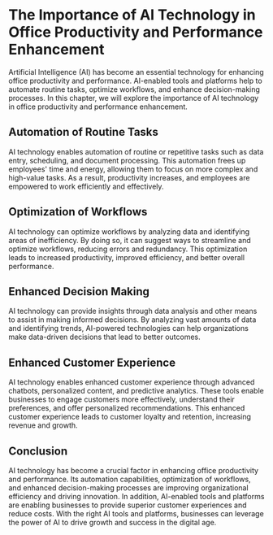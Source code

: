 The Importance of AI Technology in Office Productivity and Performance Enhancement
===========================================================================================================

Artificial Intelligence (AI) has become an essential technology for enhancing office productivity and performance. AI-enabled tools and platforms help to automate routine tasks, optimize workflows, and enhance decision-making processes. In this chapter, we will explore the importance of AI technology in office productivity and performance enhancement.

Automation of Routine Tasks
---------------------------

AI technology enables automation of routine or repetitive tasks such as data entry, scheduling, and document processing. This automation frees up employees' time and energy, allowing them to focus on more complex and high-value tasks. As a result, productivity increases, and employees are empowered to work efficiently and effectively.

Optimization of Workflows
-------------------------

AI technology can optimize workflows by analyzing data and identifying areas of inefficiency. By doing so, it can suggest ways to streamline and optimize workflows, reducing errors and redundancy. This optimization leads to increased productivity, improved efficiency, and better overall performance.

Enhanced Decision Making
------------------------

AI technology can provide insights through data analysis and other means to assist in making informed decisions. By analyzing vast amounts of data and identifying trends, AI-powered technologies can help organizations make data-driven decisions that lead to better outcomes.

Enhanced Customer Experience
----------------------------

AI technology enables enhanced customer experience through advanced chatbots, personalized content, and predictive analytics. These tools enable businesses to engage customers more effectively, understand their preferences, and offer personalized recommendations. This enhanced customer experience leads to customer loyalty and retention, increasing revenue and growth.

Conclusion
----------

AI technology has become a crucial factor in enhancing office productivity and performance. Its automation capabilities, optimization of workflows, and enhanced decision-making processes are improving organizational efficiency and driving innovation. In addition, AI-enabled tools and platforms are enabling businesses to provide superior customer experiences and reduce costs. With the right AI tools and platforms, businesses can leverage the power of AI to drive growth and success in the digital age.
